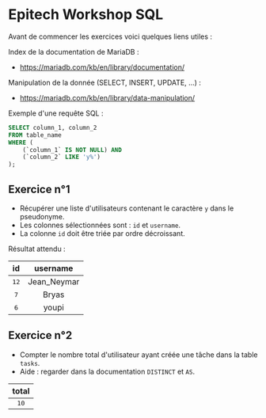 # Epitech Workshop SQL
Avant de commencer les exercices voici quelques liens utiles :

Index de la documentation de MariaDB :
- https://mariadb.com/kb/en/library/documentation/

Manipulation de la donnée (SELECT, INSERT, UPDATE, ...) :
- https://mariadb.com/kb/en/library/data-manipulation/

Exemple d'une requête SQL :
```SQL
SELECT column_1, column_2
FROM table_name
WHERE (
	(`column_1` IS NOT NULL) AND
	(`column_2` LIKE 'y%')
);
```

## Exercice n°1
- Récupérer une liste d'utilisateurs contenant le caractère `y` dans le pseudonyme.
- Les colonnes sélectionnées sont : `id` et `username`.
- La colonne `id` doit être triée par ordre décroissant.

Résultat attendu :

| **id** | **username** |
| :---: | :---: |
| <kbd>12</kbd> | Jean_Neymar |
| <kbd>7</kbd> | Bryas |
| <kbd>6</kbd> | youpi |

## Exercice n°2
- Compter le nombre total d'utilisateur ayant créée une tâche dans la table `tasks`.
- Aide : regarder dans la documentation `DISTINCT` et `AS`.

| **total** |
| :---: |
| <kbd>10</kbd> |
